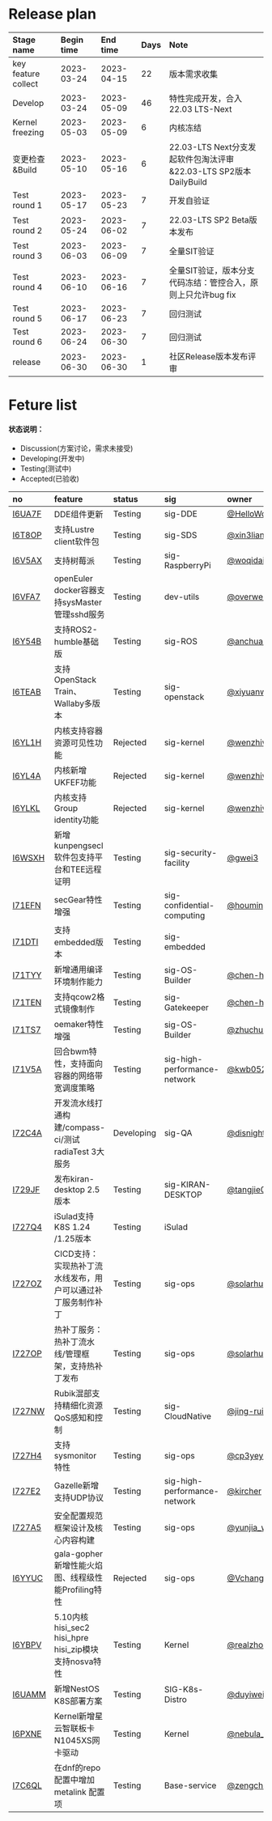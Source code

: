 # Release plan
|Stage name|Begin time|End time|Days|Note|
|:----------|:---------|:-------|:---------|:-------|
|key feature collect|2023-03-24|2023-04-15|22|版本需求收集|
|Develop|2023-03-24|2023-05-09|46|特性完成开发，合入22.03 LTS-Next|
|Kernel freezing|2023-05-03|2023-05-09|6|内核冻结|
|变更检查&Build|2023-05-10|2023-05-16|6|22.03-LTS Next分支发起软件包淘汰评审&22.03-LTS SP2版本DailyBuild|
|Test round 1|2023-05-17|2023-05-23|7|开发自验证|
|Test round 2|2023-05-24|2023-06-02|7|22.03-LTS SP2 Beta版本发布|
|Test round 3|2023-06-03|2023-06-09|7|全量SIT验证|
|Test round 4|2023-06-10|2023-06-16|7|全量SIT验证，版本分支代码冻结：管控合入，原则上只允许bug fix|
|Test round 5|2023-06-17|2023-06-23|7|回归测试|
|Test round 6|2023-06-24|2023-06-30|7|回归测试|
|release|2023-06-30|2023-06-30|1|社区Release版本发布评审|

# Feture list
#### 状态说明：
- Discussion(方案讨论，需求未接受)
- Developing(开发中)
- Testing(测试中)
- Accepted(已验收)

|no|feature|status|sig|owner|
|:----|:---|:---|:--|:----|
|[I6UA7F](https://gitee.com/openeuler/release-management/issues/I6UA7F)|DDE组件更新|Testing|sig-DDE|[@HelloWorld_lvcongqing](https://gitee.com/HelloWorld_lvcongqing/)|
|[I6T8OP](https://gitee.com/openeuler/release-management/issues/I6T8OP) | 支持Lustre client软件包 | Testing | sig-SDS | [@xin3liang](https://gitee.com/xin3liang) |
|[I6V5AX](https://gitee.com/openeuler/release-management/issues/I6V5AX)|支持树莓派|Testing|sig-RaspberryPi|[@woqidaideshi](https://gitee.com/woqidaideshi/)|
|[I6VFA7](https://gitee.com/openeuler/release-management/issues/I6VFA7)|openEuler docker容器支持sysMaster管理sshd服务|Testing|dev-utils|[@overweight](https://gitee.com/overweight/)|
|[I6Y54B](https://gitee.com/openeuler/release-management/issues/I6Y54B)|支持ROS2-humble基础版|Testing|sig-ROS|[@anchuanxu](https://gitee.com/anchuanxu/)|
|[I6TEAB](https://gitee.com/openeuler/release-management/issues/I6TEAB)|支持OpenStack Train、Wallaby多版本|Testing|sig-openstack|[@xiyuanwang](https://gitee.com/xiyuanwang/)|
|[I6YL1H](https://gitee.com/openeuler/release-management/issues/I6YL1H)|内核支持容器资源可见性功能|Rejected|sig-kernel|[@wenzhiwei11](https://gitee.com/wenzhiwei11/)|
|[I6YL4A](https://gitee.com/openeuler/release-management/issues/I6YL4A)|内核新增UKFEF功能|Rejected|sig-kernel|[@wenzhiwei11](https://gitee.com/wenzhiwei11/)|
|[I6YLKL](https://gitee.com/openeuler/release-management/issues/I6YLKL)|内核支持Group identity功能|Rejected|sig-kernel|[@wenzhiwei11](https://gitee.com/wenzhiwei11/)|
|[I6WSXH](https://gitee.com/openeuler/release-management/issues/I6WSXH)|新增kunpengsecl软件包支持平台和TEE远程证明|Testing|sig-security-facility|[@gwei3](https://gitee.com/gwei3/)|
|[I71EFN](https://gitee.com/openeuler/release-management/issues/I71EFN)|secGear特性增强|Testing|sig-confidential-computing|[@houmingyong](https://gitee.com/houmingyong/)|
|[I71DTI](https://gitee.com/openeuler/release-management/issues/I71DTI)|支持embedded版本|Testing|sig-embedded||
|[I71TYY](https://gitee.com/openeuler/release-management/issues/I71TYY)|新增通用编译环境制作能力|Testing|sig-OS-Builder|[@chen-huihan](https://gitee.com/chen-huihan/)|
|[I71TEN](https://gitee.com/openeuler/release-management/issues/I71TEN)|支持qcow2格式镜像制作|Testing|sig-Gatekeeper|[@chen-huihan](https://gitee.com/chen-huihan/)|
|[I71TS7](https://gitee.com/openeuler/release-management/issues/I71TS7)|oemaker特性增强|Testing|sig-OS-Builder|[@zhuchunyi](https://gitee.com/zhuchunyi/)|
|[I71V5A](https://gitee.com/openeuler/release-management/issues/I71V5A)|回合bwm特性，支持面向容器的网络带宽调度策略|Testing|sig-high-performance-network|[@kwb0523](https://gitee.com/kwb0523/)|
|[I72C4A](https://gitee.com/openeuler/release-management/issues/I72C4A)|开发流水线打通构建/compass-ci/测试radiaTest 3大服务|Developing|sig-QA|[@disnight](https://gitee.com/disnight/)|
|[I729JF](https://gitee.com/openeuler/release-management/issues/I729JF)|发布kiran-desktop 2.5版本|Testing|sig-KIRAN-DESKTOP|[@tangjie02](https://gitee.com/tangjie02/)|
|[I727Q4](https://gitee.com/openeuler/release-management/issues/I727Q4)|iSulad支持K8S 1.24 /1.25版本|Testing|iSulad||
|[I727OZ](https://gitee.com/openeuler/release-management/issues/I727OZ)|CICD支持：实现热补丁流水线发布，用户可以通过补丁服务制作补丁|Testing|sig-ops|[@solarhu](https://gitee.com/solarhu/)|
|[I727OP](https://gitee.com/openeuler/release-management/issues/I727OP)|热补丁服务：热补丁流水线/管理框架，支持热补丁发布|Testing|sig-ops|[@solarhu](https://gitee.com/solarhu/)|
|[I727NW](https://gitee.com/openeuler/release-management/issues/I727NW)|Rubik混部支持精细化资源QoS感知和控制|Testing|sig-CloudNative|[@jing-rui](https://gitee.com/jing-rui/)|
|[I727H4](https://gitee.com/openeuler/release-management/issues/I727H4)|支持 sysmonitor 特性|Testing|sig-ops|[@cp3yeye](https://gitee.com/cp3yeye/)|
|[I727E2](https://gitee.com/openeuler/release-management/issues/I727E2)|Gazelle新增支持UDP协议|Testing|sig-high-performance-network|[@kircher](https://gitee.com/kircher/)|
|[I727A5](https://gitee.com/openeuler/release-management/issues/I727A5)|安全配置规范框架设计及核心内容构建|Testing|sig-ops|[@yunjia_w](https://gitee.com/yunjia_w/)|
|[I6YYUC](https://gitee.com/openeuler/release-management/issues/I6YYUC)|gala-gopher新增性能火焰图、线程级性能Profiling特性|Rejected|sig-ops|[@Vchanger](https://gitee.com/Vchanger/)|
|[I6YBPV](https://gitee.com/openeuler/release-management/issues/I6YBPV)|5.10内核hisi_sec2 hisi_hpre hisi_zip模块支持nosva特性|Testing|Kernel|[@realzhongkeyi](https://gitee.com/realzhongkeyi/)|
|[I6UAMM](https://gitee.com/openeuler/release-management/issues/I6UAMM)|新增NestOS K8S部署方案|Testing|SIG-K8s-Distro|[@duyiwei7w](https://gitee.com/duyiwei7w/)|
|[I6PXNE](https://gitee.com/openeuler/release-management/issues/I6PXNE)|Kernel新增星云智联板卡N1045XS网卡驱动|Testing|Kernel|[@nebula_matrix](https://gitee.com/nebula_matrix/)|
|[I7C6QL](https://gitee.com/openeuler/release-management/issues/I7C6QL)|在dnf的repo配置中增加 metalink 配置项|Testing|Base-service|[@zengchen1024](https://gitee.com/zengchen1024/)|
